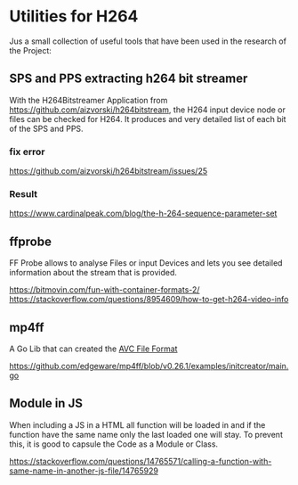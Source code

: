 # Utilities for H264

Jus a small collection of useful tools that have been used in the research of the Project:

## SPS and PPS extracting h264 bit streamer

With the H264Bitstreamer Application from https://github.com/aizvorski/h264bitstream, the H264 input device node or files can be checked for H264. It produces and very detailed list of each bit of the SPS and PPS.

### fix error

https://github.com/aizvorski/h264bitstream/issues/25

### Result

https://www.cardinalpeak.com/blog/the-h-264-sequence-parameter-set


## ffprobe

FF Probe allows to analyse Files or input Devices and lets you see detailed information about the stream that is provided.

https://bitmovin.com/fun-with-container-formats-2/
https://stackoverflow.com/questions/8954609/how-to-get-h264-video-info

## mp4ff

A Go Lib that can created the [AVC File Format](mpeg4.md)

https://github.com/edgeware/mp4ff/blob/v0.26.1/examples/initcreator/main.go


## Module in JS

When including a JS in a HTML all function will be loaded in and if the function have the same name only the last loaded one will stay. To prevent this, it is good to capsule the Code as a Module or Class.

https://stackoverflow.com/questions/14765571/calling-a-function-with-same-name-in-another-js-file/14765929
